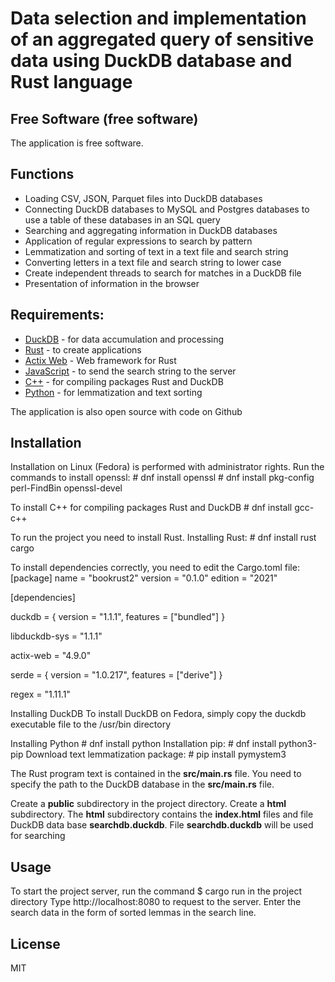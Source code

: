 # Data selection and implementation of an aggregated query of sensitive data using DuckDB database and Rust language
## Free Software (free software)

The application is free software.

## Functions
- Loading CSV, JSON, Parquet files into DuckDB databases
- Connecting DuckDB databases to MySQL and Postgres databases to use a table of these databases in an SQL query
- Searching and aggregating information in DuckDB databases
- Application of regular expressions to search by pattern
- Lemmatization and sorting of text in a text file and search string
- Converting letters in a text file and search string to lower case
- Create independent threads to search for matches in a DuckDB file
- Presentation of information in the browser

## Requirements:
- [DuckDB](https://duckdb.org) - for data accumulation and processing
- [Rust](https://www.rust-lang.org) - to create applications 
- [Actix Web](https://actix.rs) -  Web framework for Rust
- [JavaScript](https://www.ecma-international.org/publications-and-standards/standards/ecma-262) - to send the search string to the server
- [C++](https://gcc.gnu.org) - for compiling packages Rust and DuckDB
- [Python](https://www.python.org) - for lemmatization and text sorting
 
 The application is also open source with code on Github

## Installation
Installation on Linux (Fedora) is performed with administrator rights.
Run the commands to install openssl:
\# dnf install openssl
\# dnf install pkg-config perl-FindBin openssl-devel


To install C++ for compiling packages Rust and DuckDB
\# dnf install gcc-c++

To run the project you need to install Rust.
Installing Rust:
\# dnf install rust cargo

To install dependencies correctly, you need to edit the Cargo.toml file:
[package]
name = "bookrust2"
version = "0.1.0"
edition = "2021"

[dependencies]

duckdb = { version = "1.1.1", features = ["bundled"] }

libduckdb-sys = "1.1.1"

actix-web = "4.9.0"

serde = { version = "1.0.217", features = ["derive"] }

regex = "1.11.1"

Installing DuckDB
To install DuckDB on Fedora, simply copy the duckdb executable file to the /usr/bin directory

Installing Python
\# dnf install python
Installation pip:
\# dnf install python3-pip
Download text lemmatization package:
\# pip install pymystem3

The Rust program text is contained in the **src/main.rs** file.
You need to specify the path to the DuckDB database in the **src/main.rs** file.

Create a **public** subdirectory in the project directory. Create a **html** subdirectory. The **html** subdirectory contains the **index.html** files and file DuckDB data base **searchdb.duckdb**.  File  **searchdb.duckdb**  will be used for searching

## Usage
To start the project server, run the command
\$ cargo run in the project directory
Type http://localhost:8080 to request to the server. Enter the search data in the form of sorted lemmas in the search line.

## License
MIT

